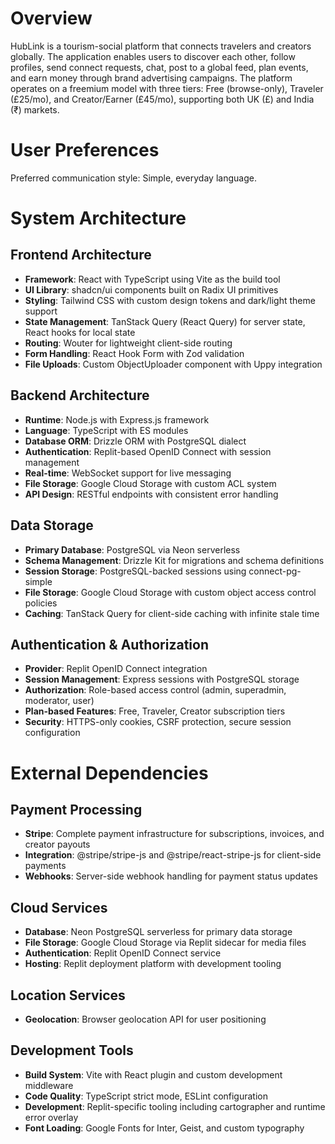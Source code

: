 # Overview

HubLink is a tourism-social platform that connects travelers and creators globally. The application enables users to discover each other, follow profiles, send connect requests, chat, post to a global feed, plan events, and earn money through brand advertising campaigns. The platform operates on a freemium model with three tiers: Free (browse-only), Traveler (£25/mo), and Creator/Earner (£45/mo), supporting both UK (£) and India (₹) markets.

# User Preferences

Preferred communication style: Simple, everyday language.

# System Architecture

## Frontend Architecture
- **Framework**: React with TypeScript using Vite as the build tool
- **UI Library**: shadcn/ui components built on Radix UI primitives
- **Styling**: Tailwind CSS with custom design tokens and dark/light theme support
- **State Management**: TanStack Query (React Query) for server state, React hooks for local state
- **Routing**: Wouter for lightweight client-side routing
- **Form Handling**: React Hook Form with Zod validation
- **File Uploads**: Custom ObjectUploader component with Uppy integration

## Backend Architecture
- **Runtime**: Node.js with Express.js framework
- **Language**: TypeScript with ES modules
- **Database ORM**: Drizzle ORM with PostgreSQL dialect
- **Authentication**: Replit-based OpenID Connect with session management
- **Real-time**: WebSocket support for live messaging
- **File Storage**: Google Cloud Storage with custom ACL system
- **API Design**: RESTful endpoints with consistent error handling

## Data Storage
- **Primary Database**: PostgreSQL via Neon serverless
- **Schema Management**: Drizzle Kit for migrations and schema definitions
- **Session Storage**: PostgreSQL-backed sessions using connect-pg-simple
- **File Storage**: Google Cloud Storage with custom object access control policies
- **Caching**: TanStack Query for client-side caching with infinite stale time

## Authentication & Authorization
- **Provider**: Replit OpenID Connect integration
- **Session Management**: Express sessions with PostgreSQL storage
- **Authorization**: Role-based access control (admin, superadmin, moderator, user)
- **Plan-based Features**: Free, Traveler, Creator subscription tiers
- **Security**: HTTPS-only cookies, CSRF protection, secure session configuration

# External Dependencies

## Payment Processing
- **Stripe**: Complete payment infrastructure for subscriptions, invoices, and creator payouts
- **Integration**: @stripe/stripe-js and @stripe/react-stripe-js for client-side payments
- **Webhooks**: Server-side webhook handling for payment status updates

## Cloud Services
- **Database**: Neon PostgreSQL serverless for primary data storage
- **File Storage**: Google Cloud Storage via Replit sidecar for media files
- **Authentication**: Replit OpenID Connect service
- **Hosting**: Replit deployment platform with development tooling

## Location Services
- **Geolocation**: Browser geolocation API for user positioning

## Development Tools
- **Build System**: Vite with React plugin and custom development middleware
- **Code Quality**: TypeScript strict mode, ESLint configuration
- **Development**: Replit-specific tooling including cartographer and runtime error overlay
- **Font Loading**: Google Fonts for Inter, Geist, and custom typography
